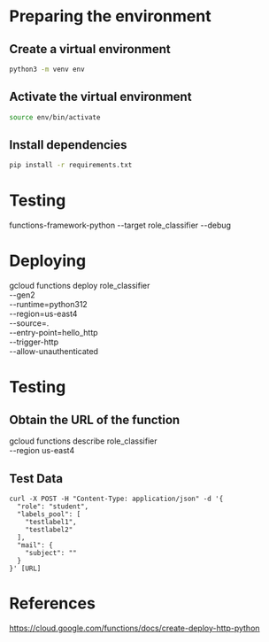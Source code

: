 # Preparing the environment

## Create a virtual environment

```bash
python3 -m venv env
```

## Activate the virtual environment

```bash
source env/bin/activate
```

## Install dependencies

```bash 
pip install -r requirements.txt
```

# Testing

functions-framework-python --target role_classifier --debug

# Deploying

gcloud functions deploy role_classifier \
  --gen2 \
  --runtime=python312 \
  --region=us-east4 \
  --source=. \
  --entry-point=hello_http \
  --trigger-http \
  --allow-unauthenticated

# Testing

## Obtain the URL of the function
gcloud functions describe role_classifier \
  --region us-east4

## Test Data

```curl
curl -X POST -H "Content-Type: application/json" -d '{
  "role": "student",
  "labels_pool": [
    "testlabel1",
    "testlabel2"
  ],
  "mail": {
    "subject": ""
  }
}' [URL]
```

# References

https://cloud.google.com/functions/docs/create-deploy-http-python